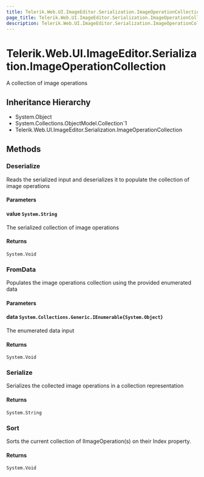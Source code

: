 ```yaml
---
title: Telerik.Web.UI.ImageEditor.Serialization.ImageOperationCollection
page_title: Telerik.Web.UI.ImageEditor.Serialization.ImageOperationCollection
description: Telerik.Web.UI.ImageEditor.Serialization.ImageOperationCollection
---
```


# Telerik.Web.UI.ImageEditor.Serialization.ImageOperationCollection

A collection of image operations

## Inheritance Hierarchy

* System.Object
* System.Collections.ObjectModel.Collection`1
* Telerik.Web.UI.ImageEditor.Serialization.ImageOperationCollection

## Methods

###  Deserialize

Reads the serialized input and deserializes it to populate the collection of image operations

#### Parameters

#### value `System.String`

The serialized collection of image operations

#### Returns

`System.Void` 

###  FromData

Populates the image operations collection using the provided enumerated data

#### Parameters

#### data `System.Collections.Generic.IEnumerable{System.Object}`

The enumerated data input

#### Returns

`System.Void` 

###  Serialize

Serializes the collected image operations in a collection representation

#### Returns

`System.String` 

###  Sort

Sorts the current collection of IImageOperation(s) on their Index property.

#### Returns

`System.Void` 

